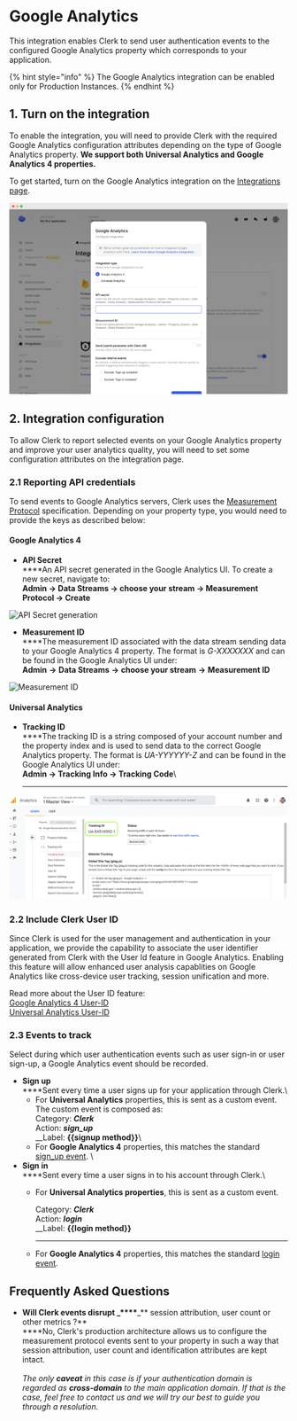 # Google Analytics

This integration enables Clerk to send user authentication events to the configured Google Analytics property which corresponds to your application.

{% hint style="info" %}
The Google Analytics integration can be enabled only for Production Instances.
{% endhint %}

## 1. Turn on the integration

To enable the integration, you will need to provide Clerk with the required Google Analytics configuration attributes depending on the type of Google Analytics property. **We support both Universal Analytics and Google Analytics 4 properties.**

To get started, turn on the Google Analytics integration on the [Integrations page](https://dashboard.clerk.dev/last-active?path=integrations).

![](../.gitbook/assets/screely-1639509148300.png)

## 2. Integration configuration

To allow Clerk to report selected events on your Google Analytics property and improve your user analytics quality, you will need to set some configuration attributes on the integration page.

### 2.1 Reporting API credentials

To send events to Google Analytics servers, Clerk uses the [Measurement Protocol](https://developers.google.com/analytics/devguides/collection/protocol/v1) specification. Depending on your property type, you would need to provide the keys as described below:

#### Google Analytics 4

* **API Secret**\
  \*\*\*\*An API secret generated in the Google Analytics UI. To create a new secret, navigate to:\
  **Admin → Data Streams → choose your stream → Measurement Protocol → Create**

![API Secret generation](../.gitbook/assets/api\_secret.gif)

* **Measurement ID**\
  \*\*\*\*The measurement ID associated with the data stream sending data to your Google Analytics 4 property. The format is _G-XXXXXXX_ and can be found in the Google Analytics UI under:\
  **Admin** **→** **Data Streams** **→** **choose your stream** **→** **Measurement ID**

![Measurement ID](../.gitbook/assets/measurement\_id.gif)

#### Universal Analytics

*   **Tracking ID**\
    \*\*\*\*The tracking ID is a string composed of your account number and the property index and is used to send data to the correct Google Analytics property. The format is _UA-YYYYYY-Z_ and can be found in the Google Analytics UI under:\
    **Admin → Tracking Info → Tracking Code**\\

    ***

![Tracking ID](<../.gitbook/assets/image (5).png>)

### 2.2 Include Clerk User ID

Since Clerk is used for the user management and authentication in your application, we provide the capability to associate the user identifier generated from Clerk with the User Id feature in Google Analytics. Enabling this feature will allow enhanced user analysis capablities on Google Analytics like cross-device user tracking, session unification and more.

Read more about the User ID feature:\
[Google Analytics 4 User-ID\
](https://support.google.com/analytics/answer/9213390)[Universal Analytics User-ID](https://support.google.com/analytics/answer/3123662?hl=en)

### 2.3 Events to track

Select during which user authentication events such as user sign-in or user sign-up, a Google Analytics event should be recorded.

* **Sign up**\
  \*\*\*\*Sent every time a user signs up for your application through Clerk.\\
  * For **Universal Analytics** properties, this is sent as a custom event.\
    The custom event is composed as:\
    Category: _**Clerk**_\
    Action: _**sign\_up**_\
    \_\_Label: **\{{signup method\}}**\\
  * For **Google Analytics 4** properties, this matches the standard [sign\_up event](https://developers.google.com/analytics/devguides/collection/ga4/reference/events#sign\_up). \\
* **Sign in**\
  \*\*\*\*Sent every time a user signs in to his account through Clerk.\\
  *   For **Universal Analytics properties**, this is sent as a custom event.

      Category: _**Clerk**_\
      Action: _**login**_\
      \_\_Label: **\{{login method\}}**

      ***
  * For **Google Analytics 4** properties, this matches the standard [login event](https://developers.google.com/analytics/devguides/collection/ga4/reference/events#login).

## Frequently Asked Questions

* **Will Clerk events disrupt **_**\*\*\*\***_** session attribution, user count or other metrics ?**\
  \*\*\*\*No, Clerk's production architecture allows us to configure the measurement protocol events sent to your property in such a way that session attribution, user count and identification attributes are kept intact.\
  \
  _The only **caveat** in this case is if your authentication domain is regarded as **cross-domain** to the main application domain. If that is the case, feel free to contact us and we will try our best to guide you through a resolution._

